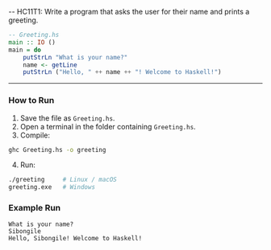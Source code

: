 -- HC11T1: Write a program that asks the user for their name and prints a greeting.

```haskell
-- Greeting.hs
main :: IO ()
main = do
    putStrLn "What is your name?"
    name <- getLine
    putStrLn ("Hello, " ++ name ++ "! Welcome to Haskell!")
```

---

### How to Run

1. Save the file as `Greeting.hs`.
2. Open a terminal in the folder containing `Greeting.hs`.
3. Compile:

```bash
ghc Greeting.hs -o greeting
```

4. Run:

```bash
./greeting     # Linux / macOS
greeting.exe   # Windows
```

### Example Run

```
What is your name?
Sibongile
Hello, Sibongile! Welcome to Haskell!
```


